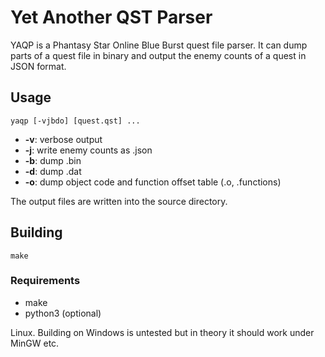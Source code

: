 # Yet Another QST Parser
YAQP is a Phantasy Star Online Blue Burst quest file parser. It can dump parts of a quest file in binary and output the enemy counts of a quest in JSON format.

## Usage
`yaqp [-vjbdo] [quest.qst] ...`

* **-v**: verbose output
* **-j**: write enemy counts as .json
* **-b**: dump .bin
* **-d**: dump .dat
* **-o**: dump object code and function offset table (.o, .functions)

The output files are written into the source directory.

## Building
`make`

### Requirements
* make
* python3 (optional)

Linux. Building on Windows is untested but in theory it should work under MinGW etc.
